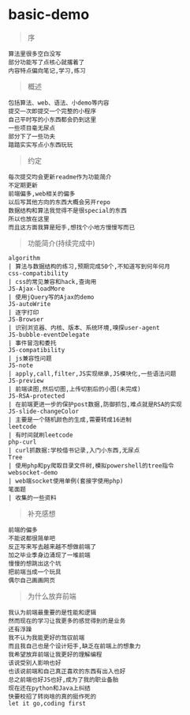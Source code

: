 **basic-demo**
====
>序
	
	算法里很多空白没写
	部分功能写了点核心就撂着了
	内容特点偏向笔记,学习,练习

>概述

	包括算法、web、语法、小demo等内容
	提交一次即提交一个完整的小程序
	自己平时写的小东西都会扔到这里
	一些项目毫无尿点
	部分下了一些功夫
	踏踏实实写点小东西玩玩

>约定

	每次提交均会更新readme作为功能简介
	不定期更新
	前端偏多,web相关的偏多
	以后写其他方向的东西大概会另开repo
	数据结构和算法我觉得不是很special的东西
	所以也放在这里
	而且这方面我算是短手,想找个小地方慢慢写而已

>功能简介(持续完成中)

	algorithm		
	| 算法与数据结构的练习,预期完成50个,不知道写到何年何月
	css-compatibility		
	| css的常见兼容和hack,查询用
	JS-Ajax-loadMore 		
	| 使用jQuery写的Ajax的demo
	JS-autoWrite
	| 逐字打印
	JS-Browser
	| 识别浏览器、内核、版本、系统环境,嗅探user-agent
	JS-bubble-eventDelegate	
	| 事件冒泡和委托
	JS-compatibility		
	| js兼容性问题
	JS-note					
	| apply,call,filter,JS实现继承,JS模块化,一些语法问题
	JS-preview
	| 前端读图,然后切图,上传切割后的小图(未完成)
	JS-RSA-protected
	| 在前端更进一步的保护post数据,防御抓包,难点就是RSA的实现
	JS-slide-changeColor	
	| 主要是一个随机颜色的生成,需要转成16进制
	leetcode
	| 有时间就刷leetcode
	php-curl				
	| curl抓数据:学校借书记录,入门小东西,无尿点
	Tree
	| 使用php和py爬取目录文件树,模拟powershell的tree指令
	websocket-demo			
	| web端socket使用单例(套接字使用php)
	笔面题
	| 收集的一些资料

>补充感想
	
	前端的偏多
	不能说都很简单吧
	反正写来写去越来越不想做前端了
	加之毕业季身边涌现了一堆前端
	慢慢的想跳出这个坑
	把前端当成一个玩具
	偶尔自己画画网页

>为什么放弃前端
	
	我认为前端最重要的是性能和逻辑
	然而现在的学习让我更多的感觉得到的是业务
	还有浮躁
	我不认为我能更好的驾驭前端
	而且我自己也是个设计短手,缺乏在前端上的想象力
	我希望放弃前端让我更好的理解编程
	该说受别人影响也好
	也该说前端和自己真正喜欢的东西有出入也好
	总之前端也好JS也好,成为了我的职业备胎
	现在还在python和Java上纠结
	快要校招了转岗啥的真的挺作死的
	let it go,coding first